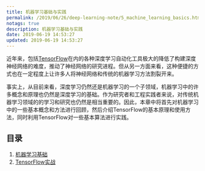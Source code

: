 ```yaml
---
title: 机器学习基础与实践
permalink: /2019/06/26/deep-learning-note/5_machine_learning_basics.html
notags: true
description: 机器学习基础与实践
date: 2019-06-19 14:53:27
updated: 2019-06-19 14:53:27
---
```


近年来，包括[TensorFlow](https://www.tensorflow.org/)在内的各种深度学习自动化工具极大的降低了构建深度神经网络的难度，推动了神经网络的研究进程。但从另一方面来看，这种便捷的方式也在一定程度上让许多人将神经网络和传统的机器学习方法割裂开来。

事实上，从目前来看，深度学习仍然还是机器学习的一个子领域，机器学习中的许多概念和原理也仍然是深度学习的基础。作为研究者和工程实践者来说，对传统机器学习领域的的学习和研究也仍然是相当重要的。因此，本章中将首先对机器学习中的一些基本概念和方法进行回顾，然后介绍TensorFlow的基本原理和使用方法，同时利用TensorFlow对一些基本算法进行实践。

## 目录

1. [机器学习基础](5_1_machine_learning_basics.html)
1. [TensorFlow实战](5_2_tensorflow.html)
